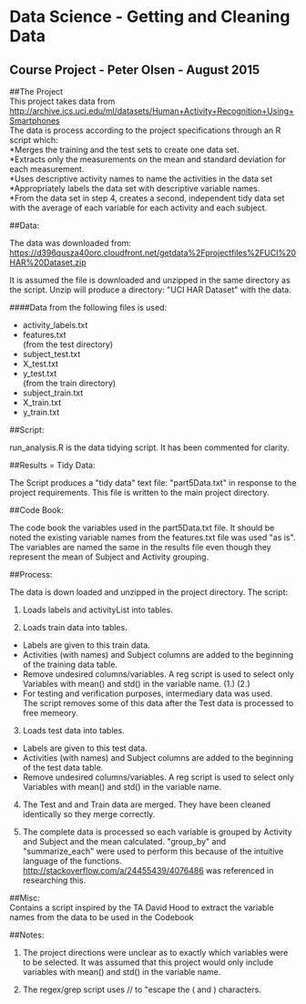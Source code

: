 Data Science - Getting and Cleaning Data
========================================
Course Project - Peter Olsen - August 2015
-------------------------------------------

##The Project  
This project takes data from 
http://archive.ics.uci.edu/ml/datasets/Human+Activity+Recognition+Using+Smartphones   
The data is process according to the project specifications through an R script which:   
*Merges the training and the test sets to create one data set.  
*Extracts only the measurements on the mean and standard deviation for each measurement.   
*Uses descriptive activity names to name the activities in the data set   
*Appropriately labels the data set with descriptive variable names.   
*From the data set in step 4, creates a second, independent tidy data set    
with the average of each variable for each activity and each subject.

##Data:   

The data was downloaded from: 
https://d396qusza40orc.cloudfront.net/getdata%2Fprojectfiles%2FUCI%20HAR%20Dataset.zip 

It is assumed the file is downloaded and unzipped in the same directory as the script.
Unzip will produce a directory: "UCI HAR Dataset" with the data.

####Data from the following files is used:  
* activity_labels.txt  
* features.txt  
(from the test directory)  
* subject_test.txt  
* X_test.txt  
* y_test.txt  
(from the train directory)
* subject_train.txt
* X_train.txt  
* y_train.txt  

##Script:  

run_analysis.R is the data tidying script.  It has been commented for clarity.

##Results = Tidy Data:  

The Script produces a "tidy data" text file: "part5Data.txt" in response to the project 
requirements.
This file is written to the main project directory.

##Code Book:  

The code book the variables used in the part5Data.txt file.  It should be noted the
existing variable names from the features.txt file was used "as is".  
The variables are named the same in the results file even though they represent the mean 
of Subject and Activity grouping.

##Process:  

The data is down loaded and unzipped in the project directory.
The script:  
1. Loads labels and activityList into tables.  

2. Loads train data into tables.  
  * Labels are given to this train data.  
  * Activities (with names) and Subject columns are added to the beginning 
	of the training data table.  
  * Remove undesired columns/variables.  A reg script is used to select only
	Variables with mean() and std() in the variable name. (1.) (2.)  
  * For testing and verification purposes,  intermediary data was used.  
	The script removes some of this data after the Test data is processed
	to free memeory.  

3. Loads test data into tables.
  * Labels are given to this test data. 
  * Activities (with names) and Subject columns are added to the beginning 
  of the test data table.  
  * Remove undesired columns/variables.  A reg script is used to select only
	Variables with mean() and std() in the variable name.     

4.	The Test and and Train data are merged.  They have been cleaned identically so 
	they merge correctly.  

5.	The complete data is processed so each variable is grouped by Activity and Subject
	and the mean calculated.  "group_by" and "summarize_each" were used to perform this
	because of the intuitive language of the functions.  
	http://stackoverflow.com/a/24455439/4076486 was referenced in researching this.  
	
##Misc:    
Contains a script inspired by the TA David Hood 
to extract the variable names from the data to be used in the Codebook
	
##Notes:

1. The project directions were unclear as to exactly which variables were to be selected.
	It was assumed that this project would only include variables with 
	mean() and std() in the variable name.
	
2. The regex/grep script uses // to "escape the ( and ) characters.
	
		
